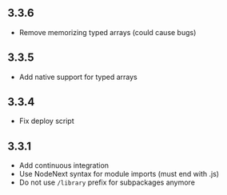 ## 3.3.6
- Remove memorizing typed arrays (could cause bugs)

## 3.3.5
- Add native support for typed arrays

## 3.3.4
- Fix deploy script

## 3.3.1
- Add continuous integration
- Use NodeNext syntax for module imports (must end with .js)
- Do not use `/library` prefix for subpackages anymore
